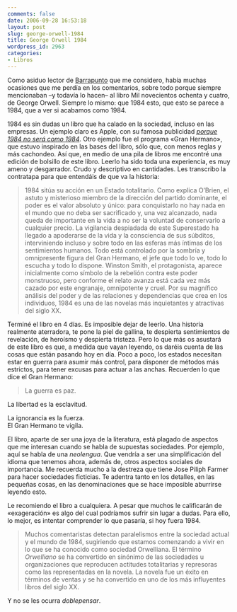```yaml
---
comments: false
date: 2006-09-28 16:53:18
layout: post
slug: george-orwell-1984
title: George Orwell 1984
wordpress_id: 2963
categories:
- Libros
---
```


Como asiduo lector de [Barrapunto](http://www.barrapunto.com) que me considero, había muchas ocasiones que me perdía en los comentarios, sobre todo porque siempre mencionaban –y todavía lo hacen– al libro Mil novecientos ochenta y cuatro, de George Orwell. Siempre lo mismo: que 1984 esto, que esto se parece a 1984, que a ver si acabamos como 1984.





1984 es sin dudas un libro que ha calado en la sociedad, incluso en las empresas. Un ejemplo claro es Apple, con su famosa publicidad [_porque 1984 no será como 1984_](http://www.youtube.com/watch?v=IFtuNPTBZ2k). Otro ejemplo fue el programa «Gran Hermano», que estuvo inspirado en las bases del libro, sólo que, con menos reglas y más cachondeo. Así que, en medio de una pila de libros me encontré una edición de bolsillo de este libro. Leerlo ha sido toda una experiencia, es muy ameno y desgarrador. Crudo y descriptivo en cantidades. Les transcribo la contratapa para que entendáis de que va la historia:





> 

> 
> 1984 sitúa su acción en un Estado totalitario. Como explica O’Brien, el astuto y misterioso miembro de la dirección del partido dominante, el poder es el valor absoluto y único: para conquistarlo no hay nada en el mundo que no deba ser sacrificado y, una vez alcanzado, nada queda de importante en la vida a no ser la voluntad de conservarlo a cualquier precio. La vigilancia despiadada de este Superestado ha llegado a apoderarse de la vida y la consciencia de sus súbditos, interviniendo incluso y sobre todo en las esferas más íntimas de los sentimientos humanos. Todo está controlado por la sombría y omnipresente figura del Gran Hermano, el jefe que todo lo ve, todo lo escucha y todo lo dispone. Winston Smith, el protagonista, aparece inicialmente como símbolo de la rebelión contra este poder monstruoso, pero conforme el relato avanza está cada vez más cazado por este engranaje, omnipotente y cruel. Por su magnífico análisis del poder y de las relaciones y dependencias que crea en los individuos, 1984 es una de las novelas más inquietantes y atractivas del siglo XX.
> 
> 






Terminé el libro en 4 días. Es imposible dejar de leerlo. Una historia realmente aterradora, te pone la piel de gallina, te despierta sentimientos de revelación, de heroísmo y despierta tristeza. Pero lo que más os asustará de este libro es que, a medida que vayan leyendo, os daréis cuenta de las cosas que están pasando hoy en día. Poco a poco, los estados necesitan estar en guerra para asumir más control, para disponer de métodos más estrictos, para tener excusas para actuar a las anchas. Recuerden lo que dice el Gran Hermano:





> 

> 
> La guerra es paz.  

La libertad es la esclavitud.  

La ignorancia es la fuerza.  
El Gran Hermano te vigila.
> 
> 






El libro, aparte de ser una joya de la literatura, está plagado de aspectos que me interesan cuando se habla de supuestas sociedades. Por ejemplo, aquí se habla de una _neolengua_. Que vendría a ser una simplificación del idioma que tenemos ahora, además de, otros aspectos sociales de importancia. Me recuerda mucho a la destreza que tiene Jose Piliph Farmer para hacer sociedades ficticias. Te adentra tanto en los detalles, en las pequeñas cosas, en las denominaciones que se hace imposible aburrirse leyendo esto.





Le recomiendo el libro a cualquiera. A pesar que muchos le calificarán de «exageración» es algo del cual podríamos sufrir sin lugar a dudas. Para ello, lo mejor, es intentar comprender lo que pasaría, si hoy fuera 1984.





> Muchos comentaristas detectan paralelismos entre la sociedad actual y el mundo de 1984, sugiriendo que estamos comenzando a vivir en lo que se ha conocido como sociedad Orwelliana. El término _Orwelliano_ se ha convertido en sinónimo de las sociedades u organizaciones que reproducen actitudes totalitarias y represoras como las representadas en la novela. La novela fue un éxito en términos de ventas y se ha convertido en uno de los más influyentes libros del siglo XX.





Y no se les ocurra _doblepensar_.
